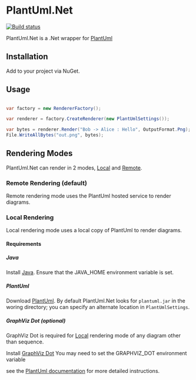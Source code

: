 # PlantUml.Net
[![Build status](https://ci.appveyor.com/api/projects/status/228llgqqagi9kutg?svg=true)](https://ci.appveyor.com/project/KevReed/plantuml-net)

PlantUml.Net is a .Net wrapper for [PlantUml](http://plantuml.com/)

## Installation

Add to your project via NuGet.

## Usage

```csharp

var factory = new RendererFactory();

var renderer = factory.CreateRenderer(new PlantUmlSettings());

var bytes = renderer.Render("Bob -> Alice : Hello", OutputFormat.Png);
File.WriteAllBytes("out.png", bytes);

```

## Rendering Modes

PlantUml.Net can render in 2 modes, [Local](#Local) and [Remote](#Remote).

### Remote Rendering (default)

Remote rendering mode uses the PlantUml hosted service to render diagrams.

### Local Rendering

Local rendering mode uses a local copy of PlantUml to render diagrams.

#### Requirements

##### Java

Install [Java](https://java.com/en/download/).
Ensure that the JAVA_HOME environment variable is set.

##### PlantUml

Download [PlantUml](http://plantuml.com/download).
By default PlantUml.Net looks for `plantuml.jar` in the woring directory; you can specify an alternate location in `PlantUmlSettings`.

##### GraphViz Dot (optional)

GraphViz Dot is required for [Local](#Local) rendering mode of any diagram other than sequence.

Install [GraphViz Dot](https://graphviz.gitlab.io/download/)
You may need to set the GRAPHVIZ_DOT environment variable

see the [PlantUml documentation](http://plantuml.com/graphviz-dot) for more detailed instructions.
